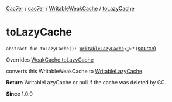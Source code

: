 [Cac7er](../../index.md) / [cac7er](../index.md) / [WritableWeakCache](index.md) / [toLazyCache](./to-lazy-cache.md)

# toLazyCache

`abstract fun toLazyCache(): `[`WritableLazyCache`](../-writable-lazy-cache/index.md)`<`[`T`](index.md#T)`>?` [(source)](http://2wiqua.wcaokaze.com/gitbucket/wcaokaze/Cac7er/blob/master/src/main/java/cac7er/WeakCache.kt#L124)

Overrides [WeakCache.toLazyCache](../-weak-cache/to-lazy-cache.md)

converts this WritableWeakCache to [WritableLazyCache](../-writable-lazy-cache/index.md).

**Return**
WritableLazyCache or null if the cache was deleted by GC.

**Since**
1.0.0

